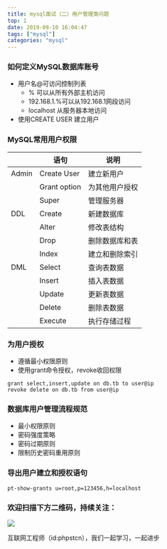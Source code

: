 ```yaml
---
title: mysql面试（二）用户管理类问题
top: 1
date: 2019-09-10 16:04:47
tags: ["mysql"]
categories: "mysql"
---
```

### 如何定义MySQL数据库账号
- 用户名@可访问控制列表
  - % 可以从所有外部主机访问
  - 192.168.1.%可以从192.168.1网段访问
  - localhost 从服务器本地访问
- 使用CREATE USER 建立用户
### MySQL常用用户权限

||语句|说明|
|----|---- |-----|
|Admin|Create User|建立新用户
||Grant option|为其他用户授权
||Super|管理服务器
|DDL|Create|新建数据库
||Alter|修改表结构
||Drop|删除数据库和表
||Index|建立和删除索引
|DML|Select|查询表数据
||Insert|插入表数据
||Update|更新表数据
||Delete|删除表数据
||Execute|执行存储过程

### 为用户授权
- 遵循最小权限原则
- 使用grant命令授权，revoke收回权限
```
grant select,insert,update on db.tb to user@ip
revoke delete on db.tb from user@ip
```
### 数据库用户管理流程规范
- 最小权限原则
- 密码强度策略
- 密码过期原则
- 限制历史密码重用原则

### 导出用户建立和授权语句
```
pt-show-grants u=root,p=123456,h=localhost
```

### 欢迎扫描下方二维码，持续关注：
![](http://ww1.sinaimg.cn/large/a616b9a4gy1g4xzv954a4j20760763yo.jpg)

互联网工程师（id:phpstcn），我们一起学习，一起进步